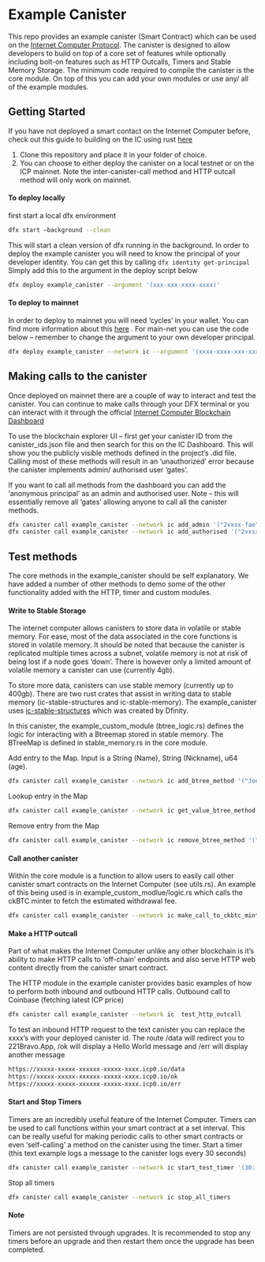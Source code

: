 # Example Canister

This repo provides an example canister (Smart Contract) which can be used on the [Internet Computer Protocol](https://internetcomputer.org/). The canister is designed to allow developers to build on top of a core set of features while optionally including bolt-on features such as HTTP Outcalls, Timers and Stable Memory Storage. 
The minimum code required to compile the canister is the core module. On top of this you can add your own modules or use any/ all of the example modules.

## Getting Started
If you have not deployed a smart contact on the Internet Computer before, check out this guide to building on the IC using rust [here]( https://internetcomputer.org/docs/current/developer-docs/backend/rust/)

1. Clone this repository and place it in your folder of choice. 
2. You can choose to either deploy the canister on a local testnet or on the ICP mainnet. Note the inter-canister-call method and HTTP outcall method will only work on mainnet. 

#### To deploy locally
first start a local dfx environment 

```bash
dfx start –background --clean
``` 

This will start a clean version of dfx running in the background. In order to deploy the example canister you will need to know the principal of your developer identity. You can get this by calling `dfx identity get-principal` Simply add this to the argument in the deploy script below

```bash
dfx deploy example_canister --argument '(xxx-xxx-xxxx-xxxx)'
```

#### To deploy to mainnet
In order to deploy to mainnet you will need ‘cycles’ in your wallet. You can find more information about this [here]( https://internetcomputer.org/docs/current/developer-docs/getting-started/deploy/mainnet) . For main-net you can use the code below – remember to change the argument to your own developer principal. 

```bash
dfx deploy example_canister --network ic --argument '(xxxx-xxxx-xxx-xxxx-xxxx)'
```

## Making calls to the canister
Once deployed on mainnet there are a couple of way to interact and test the canister. You can continue to make calls through your DFX terminal or you can interact with it through the official [Internet Computer Blockchain Dashboard]( https://dashboard.internetcomputer.org/)

To use the blockchain explorer UI – first get your canister ID from the canister_ids.json file and then search for this on the IC Dashboard. This will show you the publicly visible methods defined in the project’s .did file. Calling most of these methods will result in an ‘unauthorized’ error because the canister implements admin/ authorised user ‘gates’. 

If you want to call all methods from the dashboard you can add the ‘anonymous principal’ as an admin and authorised user. Note – this will essentially remove all ‘gates’ allowing anyone to call all the canister methods. 

```bash
dfx canister call example_canister --network ic add_admin '("2vxsx-fae")'
dfx canister call example_canister --network ic add_authorised '("2vxsx-fae")'
``` 

## Test methods
The core methods in the example_canister should be self explanatory. We have added a number of other methods to demo some of the other functionality added with the HTTP, timer and custom modules.  

#### Write to Stable Storage
The internet computer allows canisters to store data in volatile or stable memory. For ease, most of the data associated in the core functions is stored in volatile memory. It should be noted that because the canister is replicated multiple times across a subnet, volatile memory is not at risk of being lost if a node goes ‘down’. There is however only a limited amount of volatile memory a canister can use (currently 4gb). 

To store more data, canisters can use stable memory (currently up to 400gb). There are two rust crates that assist in writing data to stable memory (ic-stable-structures and ic-stable-memory). The example_canister uses [ic-stable-structures]( https://docs.rs/ic-stable-structures/latest/ic_stable_structures/) which was created by Dfinity. 

In this canister, the example_custom_module (btree_logic.rs) defines the logic for interacting with a Btreemap stored in stable memory. The BTreeMap is defined in stable_memory.rs in the core module. 

Add entry to the Map. Input is a String (Name), String (Nickname), u64 (age). 
```bash
dfx canister call example_canister --network ic add_btree_method '("Jonathan", "J-dawg", 28: nat64)'
```

Lookup entry in the Map
```bash
dfx canister call example_canister --network ic get_value_btree_method '("Jonathan")'
```

Remove entry from the Map
```bash
dfx canister call example_canister --network ic remove_btree_method '("Jonathan")'
```

#### Call another canister 
Within the core module is a function to allow users to easily call other canister smart contracts on the Internet Computer (see utils.rs). An example of this being used is in example_custom_modlue/logic.rs which calls the ckBTC minter to fetch the estimated withdrawal fee.

```bash 
dfx canister call example_canister --network ic make_call_to_ckbtc_minter  
``` 

#### Make a HTTP outcall

Part of what makes the Internet Computer unlike any other blockchain is it’s ability to make HTTP calls to ‘off-chain’ endpoints and also serve HTTP web content directly from the canister smart contract.  

The HTTP module in the example canister provides basic examples of how to perform both inbound and outbound HTTP calls. 
Outbound call to Coinbase (fetching latest ICP price) 

```bash
dfx canister call example_canister --network ic  test_http_outcall
```

To test an inbound HTTP request to the text canister you can replace the xxxx’s with your deployed canister id. The route /data will redirect you to 221Bravo.App, /ok will display a Hello World message and /err will display another message

```html
https://xxxxx-xxxxx-xxxxxx-xxxxx-xxxx.icp0.io/data
https://xxxxx-xxxxx-xxxxxx-xxxxx-xxxx.icp0.io/ok
https://xxxxx-xxxxx-xxxxxx-xxxxx-xxxx.icp0.io/err
```

#### Start and Stop Timers

Timers are an incredibly useful feature of the Internet Computer. Timers can be used to call functions within your smart contract at a set interval. This can be really useful for making periodic calls to other smart contracts or even ‘self-calling’ a method on the canister using the timer. 
Start a timer (this text example logs a message to the canister logs every 30 seconds)

```bash
dfx canister call example_canister --network ic start_test_timer '(30: nat64)'
```

Stop all timers
```bash
dfx canister call example_canister --network ic stop_all_timers
```

#### Note
Timers are not persisted through upgrades. It is recommended to stop any timers before an upgrade and then restart them once the upgrade has been completed.